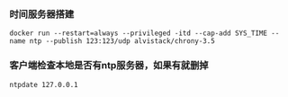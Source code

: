 ### 时间服务器搭建
```
docker run --restart=always --privileged -itd --cap-add SYS_TIME --name ntp --publish 123:123/udp alvistack/chrony-3.5
```

### 客户端检查本地是否有ntp服务器，如果有就删掉

```
ntpdate 127.0.0.1
```

